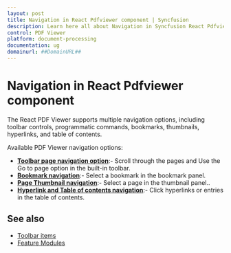```yaml
---
layout: post
title: Navigation in React Pdfviewer component | Syncfusion
description: Learn here all about Navigation in Syncfusion React Pdfviewer component of Syncfusion Essential JS 2 and more.
control: PDF Viewer
platform: document-processing
documentation: ug
domainurl: ##DomainURL##
---
```


# Navigation in React Pdfviewer component

The React PDF Viewer supports multiple navigation options, including toolbar controls, programmatic commands, bookmarks, thumbnails, hyperlinks, and table of contents.

Available PDF Viewer navigation options:

* [**Toolbar page navigation option**](./interactive-pdf-navigation/page-navigation):- Scroll through the pages and Use the Go to page option in the built-in toolbar.
* [**Bookmark navigation**](./interactive-pdf-navigation/bookmark-navigation):- Select a bookmark in the bookmark panel.
* [**Page Thumbnail navigation**](./interactive-pdf-navigation/page-thumbnail-navigation):- Select a page in the thumbnail panel..
* [**Hyperlink and Table of contents navigation**](./interactive-pdf-navigation/hyperlink-navigation):-  Click hyperlinks or entries in the table of contents.

## See also

* [Toolbar items](./toolbar)
* [Feature Modules](./feature-module)